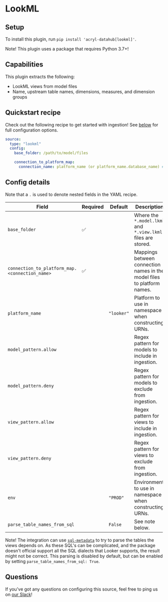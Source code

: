 # LookML

## Setup

To install this plugin, run `pip install 'acryl-datahub[lookml]'`.

Note! This plugin uses a package that requires Python 3.7+!

## Capabilities

This plugin extracts the following:

- LookML views from model files
- Name, upstream table names, dimensions, measures, and dimension groups

## Quickstart recipe

Check out the following recipe to get started with ingestion! See [below](#config-details) for full configuration options.

```yml
source:
  type: "lookml"
  config:
    base_folder: /path/to/model/files

    connection_to_platform_map:
      connection_name: platform_name (or platform_name.database_name) # for ex. my_snowflake_conn: snowflake.my_database
```

## Config details

Note that a `.` is used to denote nested fields in the YAML recipe.

| Field                                          | Required | Default    | Description                                                             |
| ---------------------------------------------- | -------- | ---------- | ----------------------------------------------------------------------- |
| `base_folder`                                  | ✅       |            | Where the `*.model.lkml` and `*.view.lkml` files are stored.            |
| `connection_to_platform_map.<connection_name>` | ✅       |            | Mappings between connection names in the model files to platform names. |
| `platform_name`                                |          | `"looker"` | Platform to use in namespace when constructing URNs.                    |
| `model_pattern.allow`                          |          |            | Regex pattern for models to include in ingestion.                       |
| `model_pattern.deny`                           |          |            | Regex pattern for models to exclude from ingestion.                     |
| `view_pattern.allow`                           |          |            | Regex pattern for views to include in ingestion.                        |
| `view_pattern.deny`                            |          |            | Regex pattern for views to exclude from ingestion.                      |
| `env`                                          |          | `"PROD"`   | Environment to use in namespace when constructing URNs.                 |
| `parse_table_names_from_sql`                   |          | `False`    | See note below.                                                         |

Note! The integration can use [`sql-metadata`](https://pypi.org/project/sql-metadata/) to try to parse the tables the
views depends on. As these SQL's can be complicated, and the package doesn't official support all the SQL dialects that
Looker supports, the result might not be correct. This parsing is disabled by default, but can be enabled by setting
`parse_table_names_from_sql: True`.

## Questions

If you've got any questions on configuring this source, feel free to ping us on [our Slack](https://slack.datahubproject.io/)!
